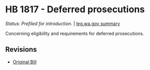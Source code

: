 # HB 1817 - Deferred prosecutions
*Status: Prefiled for introduction.* | [leg.wa.gov summary](https://app.leg.wa.gov/billsummary?BillNumber=1817&Year=2021)

Concerning eligibility and requirements for deferred prosecutions.

## Revisions
* [Original Bill](1/)